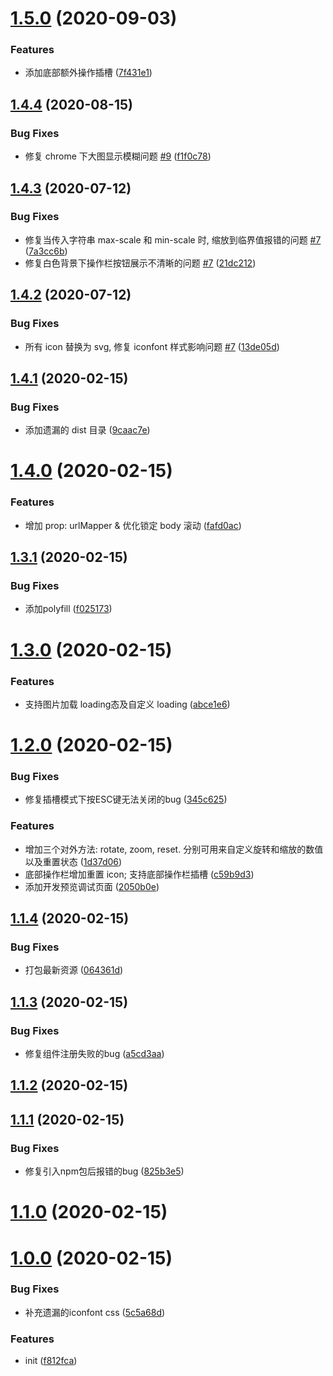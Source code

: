 # [1.5.0](https://github.com/AnaniZhu/vue-img-viewer/compare/v1.4.4...v1.5.0) (2020-09-03)


### Features

* 添加底部额外操作插槽 ([7f431e1](https://github.com/AnaniZhu/vue-img-viewer/commit/7f431e13e23ffbc3e73c2e79cdc9a6482cf4cc7d))



## [1.4.4](https://github.com/AnaniZhu/vue-img-viewer/compare/v1.4.3...v1.4.4) (2020-08-15)


### Bug Fixes

* 修复 chrome 下大图显示模糊问题 [#9](https://github.com/AnaniZhu/vue-img-viewer/issues/9) ([f1f0c78](https://github.com/AnaniZhu/vue-img-viewer/commit/f1f0c78c23508bae8e13bf7fb6a1d50d6e91a237))



## [1.4.3](https://github.com/AnaniZhu/vue-img-viewer/compare/v1.4.2...v1.4.3) (2020-07-12)


### Bug Fixes

* 修复当传入字符串 max-scale 和 min-scale 时, 缩放到临界值报错的问题 [#7](https://github.com/AnaniZhu/vue-img-viewer/issues/7) ([7a3cc6b](https://github.com/AnaniZhu/vue-img-viewer/commit/7a3cc6b4a22d390fe321356205231de53e0452c2))
* 修复白色背景下操作栏按钮展示不清晰的问题 [#7](https://github.com/AnaniZhu/vue-img-viewer/issues/7) ([21dc212](https://github.com/AnaniZhu/vue-img-viewer/commit/21dc212d3415b26d4ef655bf1fd168190fd96de2))



## [1.4.2](https://github.com/AnaniZhu/vue-img-viewer/compare/v1.4.1...v1.4.2) (2020-07-12)


### Bug Fixes

* 所有 icon 替换为 svg, 修复 iconfont 样式影响问题 [#7](https://github.com/AnaniZhu/vue-img-viewer/issues/7) ([13de05d](https://github.com/AnaniZhu/vue-img-viewer/commit/13de05d68ab73985c97993b58f6fbc97c192b15e))



## [1.4.1](https://github.com/AnaniZhu/vue-img-viewer/compare/v1.4.0...v1.4.1) (2020-02-15)


### Bug Fixes

* 添加遗漏的 dist 目录 ([9caac7e](https://github.com/AnaniZhu/vue-img-viewer/commit/9caac7ee26f38e89500fa27abc77502182950e2a))



# [1.4.0](https://github.com/AnaniZhu/vue-img-viewer/compare/v1.3.1...v1.4.0) (2020-02-15)


### Features

* 增加 prop: urlMapper & 优化锁定 body 滚动 ([fafd0ac](https://github.com/AnaniZhu/vue-img-viewer/commit/fafd0ac960d132672cfcec5b5420da7640e84967))



## [1.3.1](https://github.com/AnaniZhu/vue-img-viewer/compare/v1.3.0...v1.3.1) (2020-02-15)


### Bug Fixes

* 添加polyfill ([f025173](https://github.com/AnaniZhu/vue-img-viewer/commit/f025173077f15ac561f9dbad52f8ace80cfa506f))



# [1.3.0](https://github.com/AnaniZhu/vue-img-viewer/compare/v1.2.0...v1.3.0) (2020-02-15)


### Features

* 支持图片加载 loading态及自定义 loading ([abce1e6](https://github.com/AnaniZhu/vue-img-viewer/commit/abce1e679033da1157435a672a7e57dd6c6dabba))



# [1.2.0](https://github.com/AnaniZhu/vue-img-viewer/compare/v1.1.4...v1.2.0) (2020-02-15)


### Bug Fixes

* 修复插槽模式下按ESC键无法关闭的bug ([345c625](https://github.com/AnaniZhu/vue-img-viewer/commit/345c6250a684737536d0300342ee0f84a5a5041b))


### Features

* 增加三个对外方法: rotate, zoom, reset. 分别可用来自定义旋转和缩放的数值以及重置状态 ([1d37d06](https://github.com/AnaniZhu/vue-img-viewer/commit/1d37d060a9f48736e00b97be498e0a1a25816d4a))
* 底部操作栏增加重置 icon; 支持底部操作栏插槽 ([c59b9d3](https://github.com/AnaniZhu/vue-img-viewer/commit/c59b9d30071e1bc4268d7fbd59c2e1240aa01259))
* 添加开发预览调试页面 ([2050b0e](https://github.com/AnaniZhu/vue-img-viewer/commit/2050b0eab3829474c33e65714b1399c31fd4838d))



## [1.1.4](https://github.com/AnaniZhu/vue-img-viewer/compare/v1.1.3...v1.1.4) (2020-02-15)


### Bug Fixes

* 打包最新资源 ([064361d](https://github.com/AnaniZhu/vue-img-viewer/commit/064361d0f2d083726c86baccc0f607e396a0b448))



## [1.1.3](https://github.com/AnaniZhu/vue-img-viewer/compare/v1.1.2...v1.1.3) (2020-02-15)


### Bug Fixes

* 修复组件注册失败的bug ([a5cd3aa](https://github.com/AnaniZhu/vue-img-viewer/commit/a5cd3aa41c1e349611d26ebf3215eb5c7ec0ed07))



## [1.1.2](https://github.com/AnaniZhu/vue-img-viewer/compare/v1.1.1...v1.1.2) (2020-02-15)



## [1.1.1](https://github.com/AnaniZhu/vue-img-viewer/compare/v1.1.0...v1.1.1) (2020-02-15)


### Bug Fixes

* 修复引入npm包后报错的bug ([825b3e5](https://github.com/AnaniZhu/vue-img-viewer/commit/825b3e5124fba7655e8a9d84751b5f7e949a52e4))



# [1.1.0](https://github.com/AnaniZhu/vue-img-viewer/compare/v1.0.0...v1.1.0) (2020-02-15)



# [1.0.0](https://github.com/AnaniZhu/vue-img-viewer/compare/f812fca5437403c3973ff105ccb21c6282ad0a49...v1.0.0) (2020-02-15)


### Bug Fixes

* 补充遗漏的iconfont css ([5c5a68d](https://github.com/AnaniZhu/vue-img-viewer/commit/5c5a68dcb312ea8adc4eda88aa5ebe18f8abf000))


### Features

* init ([f812fca](https://github.com/AnaniZhu/vue-img-viewer/commit/f812fca5437403c3973ff105ccb21c6282ad0a49))



